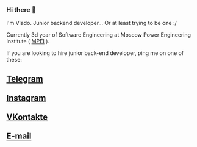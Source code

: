 ### Hi there 👋

I'm Vlado. Junior backend developer... Or at least trying to be one :/

Currently 3d year of Software Engineering at Moscow Power Engineering Institute ( <a href="https://mpei.ru/Pages/default.aspx">MPEI</a> ).

If you are looking to hire junior back-end developer, ping me on one of these:
<h2>
  <a href="https://t.me/v_plavsic">Telegram</a><br><br>
  <a href="instagram.com/v_plavsic">Instagram</a><br><br>
  <a href="https://vk.com/vladoplavsic">VKontakte</a><br><br>
  <a href="mailito:plavsicvlado98@gmail.com">E-mail</a>
</h2>
  
<!--
**VladoPlavsic/VladoPlavsic** is a ✨ _special_ ✨ repository because its `README.md` (this file) appears on your GitHub profile.

Here are some ideas to get you started:

- 🔭 I’m currently working on ...
- 🌱 I’m currently learning ...
- 👯 I’m looking to collaborate on ...
- 🤔 I’m looking for help with ...
- 💬 Ask me about ...
- 📫 How to reach me: ...
- 😄 Pronouns: ...
- ⚡ Fun fact: ...
-->
